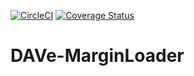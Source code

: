 [![CircleCI](https://circleci.com/gh/Deutsche-Boerse-Risk/DAVe-MarginLoader.svg?style=svg)](https://circleci.com/gh/Deutsche-Boerse-Risk/DAVe-MarginLoader)
[![Coverage Status](https://coveralls.io/repos/github/Deutsche-Boerse-Risk/DAVe-MarginLoader/badge.svg?branch=master)](https://coveralls.io/github/Deutsche-Boerse-Risk/DAVe-MarginLoader?branch=master)

# DAVe-MarginLoader

